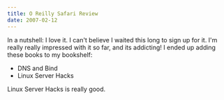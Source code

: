 ```yaml
---
title: O Reilly Safari Review
date: 2007-02-12
---
```

In a nutshell: I love it. I can't believe I waited this long to sign up for it. I'm really really impressed with it so far, and its addicting! I ended up adding these books to my bookshelf:

<ul><li>DNS and Bind</li><li>Linux Server Hacks</li></ul>

Linux Server Hacks is really good.

